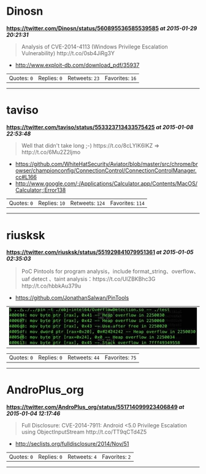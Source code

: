 # Dinosn
**https://twitter.com/Dinosn/status/560895536585539585 _at 2015-01-29 20:21:31_**
<blockquote>
Analysis of CVE-2014-4113 (Windows Privilege Escalation Vulnerability) http://t.co/0sb4JiRg3Y
</blockquote>

* http://www.exploit-db.com/download_pdf/35937

<table><tr>
<td>Quotes: <code>0</code></td>
<td>Replies: <code>0</code></td>
<td>Retweets: <code>23</code></td>
<td>Favorites: <code>16</code></td>
</table></tr>

---

# taviso
**https://twitter.com/taviso/status/553323713433575425 _at 2015-01-08 22:53:48_**
<blockquote>
Well that didn't take long ;-) https://t.co/8cLYIK6IKZ =&gt; http://t.co/6Mu2Z2ljmo
</blockquote>

* https://github.com/WhiteHatSecurity/Aviator/blob/master/src/chrome/browser/championconfig/ConnectionControl/ConnectionControlManager.cc#L166
* http://www.google.com/;/Applications/Calculator.app/Contents/MacOS/Calculator;:Error138

<table><tr>
<td>Quotes: <code>0</code></td>
<td>Replies: <code>10</code></td>
<td>Retweets: <code>124</code></td>
<td>Favorites: <code>114</code></td>
</table></tr>

---

# riusksk
**https://twitter.com/riusksk/status/551929841079951361 _at 2015-01-05 02:35:03_**
<blockquote>
PoC Pintools for program analysis，include format_string、overflow、uaf detect 、taint analysis：https://t.co/UIZBKBhc3G http://t.co/hbbkAu379u
</blockquote>

* https://github.com/JonathanSalwan/PinTools

<table><tr>
<td><img src="pictures/http+++pbs.twimg.com+media+B6jZQ-YCEAEbrRl.jpg" alt="http://pbs.twimg.com/media/B6jZQ-YCEAEbrRl.jpg"></td>
</table></tr>
<table><tr>
<td>Quotes: <code>0</code></td>
<td>Replies: <code>0</code></td>
<td>Retweets: <code>44</code></td>
<td>Favorites: <code>75</code></td>
</table></tr>

---

# AndroPlus_org
**https://twitter.com/AndroPlus_org/status/551714099923406849 _at 2015-01-04 12:17:46_**
<blockquote>
Full Disclosure: CVE-2014-7911: Android &lt;5.0 Privilege Escalation using ObjectInputStream http://t.co/TT9qCTd4Z5
</blockquote>

* http://seclists.org/fulldisclosure/2014/Nov/51

<table><tr>
<td>Quotes: <code>0</code></td>
<td>Replies: <code>0</code></td>
<td>Retweets: <code>4</code></td>
<td>Favorites: <code>2</code></td>
</table></tr>

---

